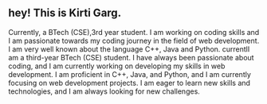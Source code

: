 ## hey! This is Kirti Garg.
Currently, a BTech (CSE),3rd year student. I am working on coding skills and I am passionate towards my coding journey in the field of web development. I am very well known about the language C++, Java and Python. currentlI am a third-year BTech (CSE) student. I have always been passionate about coding, and I am currently working on developing my skills in web development. I am proficient in C++, Java, and Python, and I am currently focusing on web development projects. I am eager to learn new skills and technologies, and I am always looking for new challenges.
